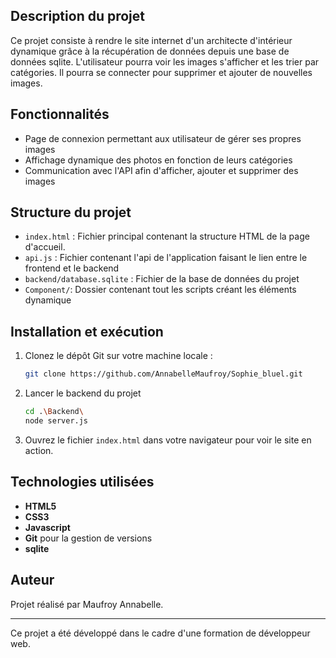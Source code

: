## Description du projet

Ce projet consiste à rendre le site internet d'un architecte d'intérieur dynamique grâce à la récupération de données depuis une base de données sqlite.
L'utilisateur pourra voir les images s'afficher et les trier par catégories. Il pourra se connecter pour supprimer et ajouter de nouvelles images.

## Fonctionnalités

- Page de connexion permettant aux utilisateur de gérer ses propres images
- Affichage dynamique des photos en fonction de leurs catégories
- Communication avec l'API afin d'afficher, ajouter et supprimer des images

## Structure du projet

- `index.html` : Fichier principal contenant la structure HTML de la page d'accueil.
- `api.js` : Fichier contenant l'api de l'application faisant le lien entre le frontend et le backend
- `backend/database.sqlite` : Fichier de la base de données du projet
- `Component/`: Dossier contenant tout les scripts créant les éléments dynamique
  
## Installation et exécution

1. Clonez le dépôt Git sur votre machine locale :
    ```bash
    git clone https://github.com/AnnabelleMaufroy/Sophie_bluel.git
    ```
2. Lancer le backend du projet
	```bash
	cd .\Backend\
	node server.js
	```
3. Ouvrez le fichier `index.html` dans votre navigateur pour voir le site en action.

## Technologies utilisées

- **HTML5**
- **CSS3**
- **Javascript**
- **Git** pour la gestion de versions
- **sqlite**

## Auteur

Projet réalisé par Maufroy Annabelle.

---

Ce projet a été développé dans le cadre d'une formation de développeur web.
